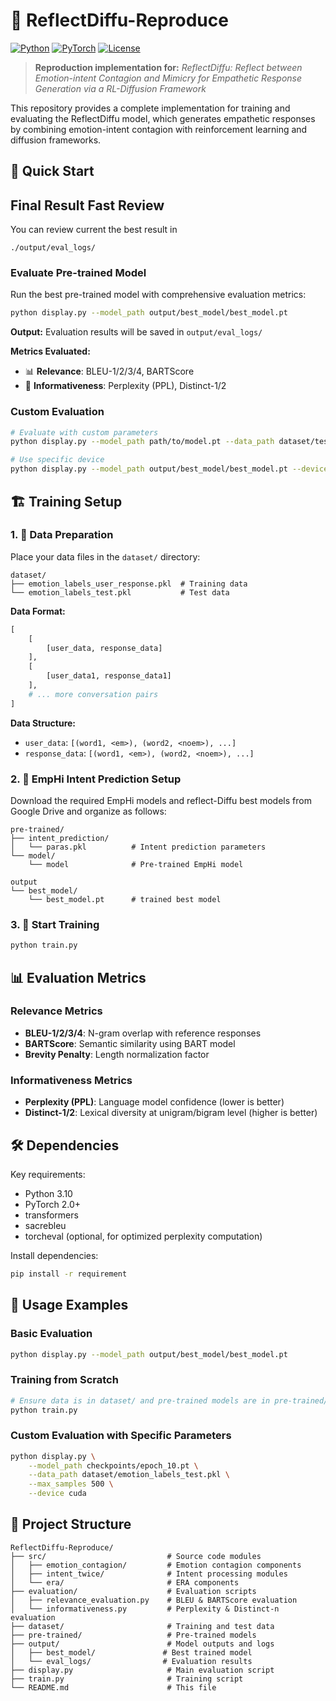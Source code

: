 # 🤖 ReflectDiffu-Reproduce

[![Python](https://img.shields.io/badge/Python-3.8+-blue.svg)](https://www.python.org/downloads/)
[![PyTorch](https://img.shields.io/badge/PyTorch-2.0+-red.svg)](https://pytorch.org/)
[![License](https://img.shields.io/badge/License-MIT-green.svg)](LICENSE)

> **Reproduction implementation for:** *ReflectDiffu: Reflect between Emotion-intent Contagion and Mimicry for Empathetic Response Generation via a RL-Diffusion Framework*

This repository provides a complete implementation for training and evaluating the ReflectDiffu model, which generates empathetic responses by combining emotion-intent contagion with reinforcement learning and diffusion frameworks.

## 🚀 Quick Start

## Final Result Fast Review
You can review current the best result in
```
./output/eval_logs/
```

### Evaluate Pre-trained Model

Run the best pre-trained model with comprehensive evaluation metrics:

```bash
python display.py --model_path output/best_model/best_model.pt
```

**Output:** Evaluation results will be saved in `output/eval_logs/`

**Metrics Evaluated:**
- 📊 **Relevance**: BLEU-1/2/3/4, BARTScore
- 🎯 **Informativeness**: Perplexity (PPL), Distinct-1/2

### Custom Evaluation

```bash
# Evaluate with custom parameters
python display.py --model_path path/to/model.pt --data_path dataset/test.pkl --max_samples 200

# Use specific device
python display.py --model_path output/best_model/best_model.pt --device cuda
```

## 🏗️ Training Setup

### 1. 📁 Data Preparation

Place your data files in the `dataset/` directory:

```
dataset/
├── emotion_labels_user_response.pkl  # Training data
└── emotion_labels_test.pkl           # Test data
```

**Data Format:**
```python
[
    [
        [user_data, response_data]
    ],
    [
        [user_data1, response_data1]
    ],
    # ... more conversation pairs
]
```

**Data Structure:**
- `user_data`: `[(word1, <em>), (word2, <noem>), ...]`
- `response_data`: `[(word1, <em>), (word2, <noem>), ...]`

### 2. 🧠 EmpHi Intent Prediction Setup

Download the required EmpHi models and reflect-Diffu best models from Google Drive and organize as follows:

```
pre-trained/
├── intent_prediction/
│   └── paras.pkl          # Intent prediction parameters
└── model/
    └── model              # Pre-trained EmpHi model

output
└── best_model/
    └── best_model.pt      # trained best model
```

### 3. 🚂 Start Training

```bash
python train.py
```

## 📊 Evaluation Metrics

### Relevance Metrics
- **BLEU-1/2/3/4**: N-gram overlap with reference responses
- **BARTScore**: Semantic similarity using BART model
- **Brevity Penalty**: Length normalization factor

### Informativeness Metrics
- **Perplexity (PPL)**: Language model confidence (lower is better)
- **Distinct-1/2**: Lexical diversity at unigram/bigram level (higher is better)

## 🛠️ Dependencies

Key requirements:
- Python 3.10
- PyTorch 2.0+
- transformers
- sacrebleu
- torcheval (optional, for optimized perplexity computation)

Install dependencies:
```bash
pip install -r requirement
```

## 📝 Usage Examples

### Basic Evaluation
```bash
python display.py --model_path output/best_model/best_model.pt
```

### Training from Scratch
```bash
# Ensure data is in dataset/ and pre-trained models are in pre-trained/
python train.py
```

### Custom Evaluation with Specific Parameters
```bash
python display.py \
    --model_path checkpoints/epoch_10.pt \
    --data_path dataset/emotion_labels_test.pkl \
    --max_samples 500 \
    --device cuda
```

## 📂 Project Structure

```
ReflectDiffu-Reproduce/
├── src/                           # Source code modules
│   ├── emotion_contagion/         # Emotion contagion components
│   ├── intent_twice/              # Intent processing modules
│   └── era/                       # ERA components
├── evaluation/                    # Evaluation scripts
│   ├── relevance_evaluation.py    # BLEU & BARTScore evaluation
│   └── informativeness.py         # Perplexity & Distinct-n evaluation
├── dataset/                       # Training and test data
├── pre-trained/                   # Pre-trained models
├── output/                        # Model outputs and logs
│   ├── best_model/               # Best trained model
│   └── eval_logs/                # Evaluation results
├── display.py                     # Main evaluation script
├── train.py                       # Training script
└── README.md                      # This file
```

